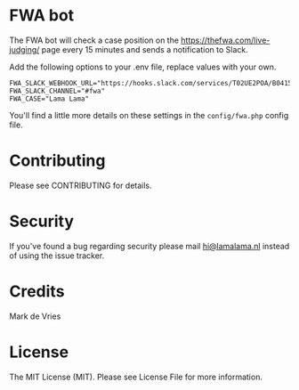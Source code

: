 # FWA bot

The FWA bot will check a case position on the https://thefwa.com/live-judging/ page every 15 minutes and sends a notification to Slack.

Add the following options to your .env file, replace values with your own.

```
FWA_SLACK_WEBHOOK_URL="https://hooks.slack.com/services/T02UE2POA/B0415HIWKH5/ZDerR5wieKsh1BFjYdTOb12"
FWA_SLACK_CHANNEL="#fwa"
FWA_CASE="Lama Lama"
```

You'll find a little more details on these settings in the ```config/fwa.php``` config file.

# Contributing
Please see CONTRIBUTING for details.

# Security
If you've found a bug regarding security please mail hi@lamalama.nl instead of using the issue tracker.

# Credits
Mark de Vries

# License
The MIT License (MIT). Please see License File for more information.
